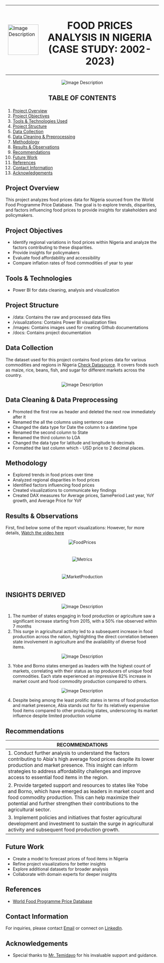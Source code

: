 <div align="center">
  <table style="margin-left:auto; margin-right:auto; border-collapse: collapse">
    <tr>
      <td align="left" style="border: none">
        <img src="images/SHLogo.jpg" alt="Image Description" width="100" height="100">
      </td>
      <td align="center" style="border: none">
        <h1>FOOD PRICES ANALYSIS IN NIGERIA<br>(CASE STUDY: 2002-2023)</h1>
      </td>
    </tr>
  </table>
</div>

<div align="center">
  <img src="images/aa.PNG" alt="Image Description">
</div>

## <p align="center"/> **TABLE OF CONTENTS** </p>
1. [Project Overview](#project-overview)
2. [Project Objectives](#project-objectives)
4. [Tools & Technologies Used](#tools--technologies)
5. [Project Structure](#project-structure)
7. [Data Collection](#data-collection)
8. [Data Cleaning & Preprocessing](#data-cleaning--data-preprocessing)
9. [Methodology](#methodology)
10. [Results & Observations](#results--observations)
11. [Recommendations](#recommendations)    
12. [Future Work](#future-work)
13. [References](#references)
14. [Contact Information](#contact-information)
15. [Acknowledgements](#acknowledgements)

## Project Overview
This project analyzes food prices data for Nigeria sourced from the World Food Programme Price Database. The goal is to explore trends, disparities, and factors influencing food prices to provide insights for stakeholders and policymakers.

## Project Objectives
- Identify regional variations in food prices within Nigeria and analyze the factors contributing to these disparities.
- Provide insights for policymakers
- Evaluate food affordability and accessibility
- Compare inflation rates of food commodities of year to year

## Tools & Technologies
- Power BI for data cleaning, analysis and visualization

## Project Structure
- /data: Contains the raw and processed data files
- /visualizations: Contains Power BI visualization files
- /images: Contains images used for creating Github documentations
- /docs: Contains project documentation

## Data Collection
The dataset used for this project contains food prices data for various commodities and regions in Nigeria [Check Datasource](https://data.humdata.org/dataset/wfp-food-prices-for-nigeria). It covers foods such as maize, rice, beans, fish, and sugar for different markets across the country.

<div align="center">
  <img src="images/dataset%20snapshot.PNG" alt="Image Description">
</div>

## Data Cleaning & Data Preprocessing
- Promoted the first row as header and deleted the next row immediately after it
- Renamed the all the columns using sentence case
- Changed the data type for Date the column to a datetime type
- Renamed the second column to State 
- Renamed the third column to LGA
- Changed the data type for latitude and longitude to decimals
- Formatted the last column which - USD price to 2 decimal places.

## Methodology
- Explored trends in food prices over time
- Analyzed regional disparities in food prices
- Identified factors influencing food prices
- Created visualizations to communicate key findings
- Created DAX measures for Average prices, SamePeriod Last year, YoY growth, and Average Price for YoY

## Results & Observations
First, find below some of the report visualizations: However, for more details, [Watch the video here](https://drive.google.com/file/d/1RJsscFydDBy3Q3KyBYPrChOIvWu4rbVY/view?usp=drive_link)

<div align="center">
  <img src="visualizations/foodprices%20report.PNG" alt="FoodPrices">
</div>

#


<div align="center">
  <img src="visualizations/metrics%20report.PNG" alt="Metrics">
</div>


#

<div align="center">
  <img src="visualizations/marketprod%20report.PNG" alt="MarketProduction">
</div>

#

## INSIGHTS DERIVED

<div align="center">
  <img src="visualizations/Count%20of%20Prod%20States%20&%20Commodities%20by%20Date.PNG" alt="Image Description">
</div>

1. The number of states engaging in food production or agriculture saw a significant increase starting from 2015, with a 50% rise observed within 7 months
2. This surge in agricultural activity led to a subsequent increase in food production across the nation, highlighting the direct correlation between state involvement in agriculture and the availability of diverse food items.

<div align="center">
  <img src="visualizations/States%20Producing%20Power%20&%20Market%20Count.PNG" alt="Image Description">
</div>

3. Yobe and Borno states emerged as leaders with the highest count of markets, correlating with their status as top producers of unique food commodities. Each state experienced an impressive 82% increase in market count and food commodity production compared to others.

<div align="center">
  <img src="visualizations/Food%20Prices%20by%20Market%20&%20States.PNG" alt="Image Description">
</div>

4. Despite being among the least prolific states in terms of food production and market presence, Abia stands out for for its relatively expensive food items compared to other producing states, underscoring its market influence despite limited production volume

## Recommendations

|RECOMMENDATIONS|
|---------------|
|1. Conduct further analysis to understand the factors contributing to Abia's high average food prices despite its lower production and market presence. This insight can inform strategies to address affordability challenges and improve access to essential food items in the region.|
|2. Provide targeted support and resources to states like Yobe and Borno, which have emerged as leaders in market count and food commodity production. This can help maximize their potential and further strengthen their contributions to the agricultural sector.|
|3. Implement policies and initiatives that foster agricultural development and investment to sustain the surge in agricultural activity and subsequent food production growth.|


## Future Work
- Create a model to forecast prices of food items in Nigeria
- Refine project visualizations for better insights
- Explore additional datasets for broader analysis
- Collaborate with domain experts for deeper insights

## References
- [World Food Programme Price Database](https://www.wfp.org/prices)

## Contact Information
For inquiries, please contact [Email](sunmolaadeyanju@gmail.com) or connect on [LinkedIn](https://www.linkedin.com/in/sunmolaadeyanju/).

## Acknowledgements
- Special thanks to [Mr. Temidayo](https://www.linkedin.com/in/temidayoayeni/) for his invaluable support and guidance.


